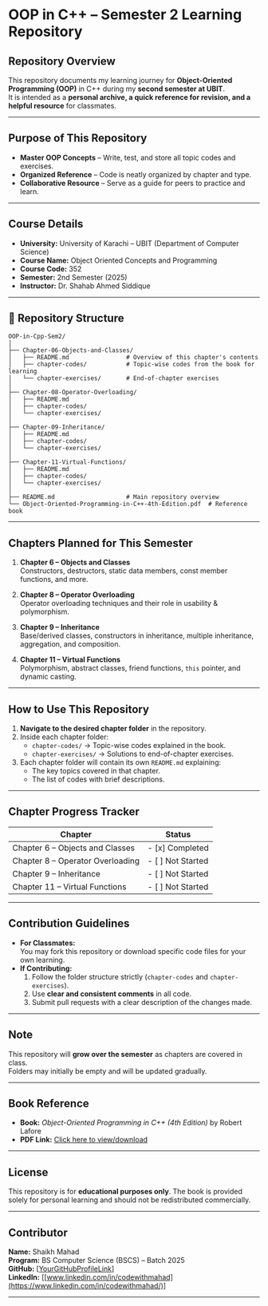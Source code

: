 # OOP in C++ – Semester 2 Learning Repository

## Repository Overview
This repository documents my learning journey for **Object-Oriented Programming (OOP)** in C++ during my **second semester at UBIT**.  
It is intended as a **personal archive, a quick reference for revision, and a helpful resource** for classmates.

---

## Purpose of This Repository
- **Master OOP Concepts** – Write, test, and store all topic codes and exercises.
- **Organized Reference** – Code is neatly organized by chapter and type.
- **Collaborative Resource** – Serve as a guide for peers to practice and learn.

---

## Course Details
- **University:** University of Karachi – UBIT (Department of Computer Science)  
- **Course Name:** Object Oriented Concepts and Programming  
- **Course Code:** 352  
- **Semester:** 2nd Semester (2025)  
- **Instructor:** Dr. Shahab Ahmed Siddique  

---

## 📂 Repository Structure

```text
OOP-in-Cpp-Sem2/
│
├── Chapter-06-Objects-and-Classes/
│   ├── README.md                # Overview of this chapter's contents
│   ├── chapter-codes/           # Topic-wise codes from the book for learning
│   └── chapter-exercises/       # End-of-chapter exercises
│
├── Chapter-08-Operator-Overloading/
│   ├── README.md
│   ├── chapter-codes/
│   └── chapter-exercises/
│
├── Chapter-09-Inheritance/
│   ├── README.md
│   ├── chapter-codes/
│   └── chapter-exercises/
│
├── Chapter-11-Virtual-Functions/
│   ├── README.md
│   ├── chapter-codes/
│   └── chapter-exercises/
│
├── README.md                    # Main repository overview
└── Object-Oriented-Programming-in-C++-4th-Edition.pdf  # Reference book
```

---

## Chapters Planned for This Semester

1. **Chapter 6 – Objects and Classes**  
   Constructors, destructors, static data members, const member functions, and more.

2. **Chapter 8 – Operator Overloading**  
   Operator overloading techniques and their role in usability & polymorphism.

3. **Chapter 9 – Inheritance**  
   Base/derived classes, constructors in inheritance, multiple inheritance, aggregation, and composition.

4. **Chapter 11 – Virtual Functions**  
   Polymorphism, abstract classes, friend functions, `this` pointer, and dynamic casting.

---

## How to Use This Repository

1. **Navigate to the desired chapter folder** in the repository.  
2. Inside each chapter folder:
   - `chapter-codes/` → Topic-wise codes explained in the book.
   - `chapter-exercises/` → Solutions to end-of-chapter exercises.  
3. Each chapter folder will contain its own `README.md` explaining:
   - The key topics covered in that chapter.
   - The list of codes with brief descriptions.

---

## Chapter Progress Tracker

| Chapter | Status |
|---------|--------|
| Chapter 6 – Objects and Classes | - [x] Completed |
| Chapter 8 – Operator Overloading | - [ ] Not Started |
| Chapter 9 – Inheritance | - [ ] Not Started |
| Chapter 11 – Virtual Functions | - [ ] Not Started |

---

## Contribution Guidelines

- **For Classmates:**  
  You may fork this repository or download specific code files for your own learning.  
- **If Contributing:**  
  1. Follow the folder structure strictly (`chapter-codes` and `chapter-exercises`).  
  2. Use **clear and consistent comments** in all code.  
  3. Submit pull requests with a clear description of the changes made.  

---

## Note
This repository will **grow over the semester** as chapters are covered in class.  
Folders may initially be empty and will be updated gradually.

---

## Book Reference
- **Book:** *Object-Oriented Programming in C++ (4th Edition)* by Robert Lafore  
- **PDF Link:** [Click here to view/download](book/Object-Oriented-Programming-in-Cpp-4th-Edition.pdf)  

---

## License
This repository is for **educational purposes only**. The book is provided solely for personal learning and should not be redistributed commercially.

---

## Contributor
**Name:** Shaikh Mahad  
**Program:** BS Computer Science (BSCS) – Batch 2025  
**GitHub:** [[YourGitHubProfileLink](https://github.com/mahad2006)]  
**LinkedIn:** [[www.linkedin.com/in/codewithmahad](https://www.linkedin.com/in/codewithmahad/)]  

---

